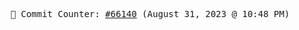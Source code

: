 <p align="center">
    <samp>
        📮 Commit Counter: <a href="https://github.com/Javascript-void0/Javascript-void0/commits/main">#66140</a> (August 31, 2023 @ 10:48 PM)
    </samp>
</p>
